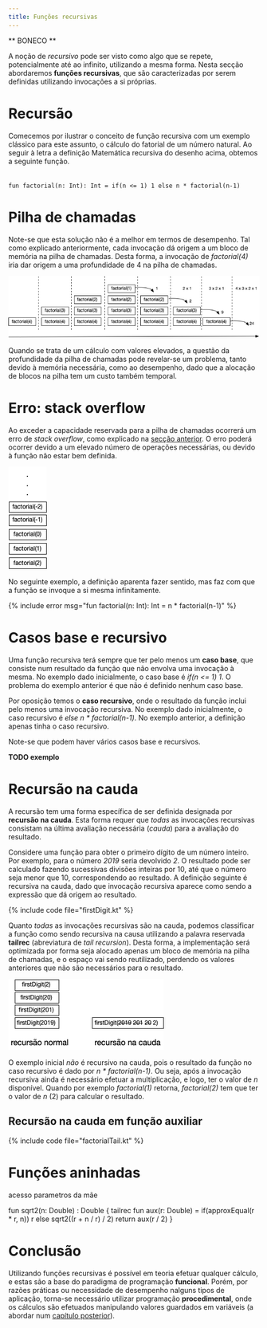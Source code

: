 ```yaml
---
title: Funções recursivas
---
```


** BONECO **

A noção de *recursivo* pode ser visto como algo que se repete, potencialmente até ao infinito, utilizando a mesma forma. Nesta secção abordaremos **funções recursivas**, que são caracterizadas por serem definidas utilizando invocações a si próprias.

# Recursão
Comecemos por ilustrar o conceito de função recursiva com um exemplo clássico para este assunto, o cálculo do fatorial de um número natural. Ao seguir à letra a definição Matemática recursiva do desenho acima, obtemos a seguinte função.

<code>
fun factorial(n: Int): Int = if(n <= 1) 1 else n * factorial(n-1)
</code>


# Pilha de chamadas
Note-se que esta solução não é a melhor em termos de desempenho. Tal como explicado anteriormente, cada invocação dá origem a um bloco de memória na pilha de chamadas. Desta forma, a invocação de *factorial(4)* iria dar origem a uma profundidade de 4 na pilha de chamadas.

![factorial4](factorial4.png)

Quando se trata de um cálculo com valores elevados, a questão da profundidade da pilha de chamadas pode revelar-se um problema, tanto devido à memória necessária, como ao desempenho, dado que a alocação de blocos na pilha tem um custo também temporal.

# Erro: stack overflow

Ao exceder a capacidade reservada para a pilha de chamadas ocorrerá um erro de *stack overflow*, como explicado na [secção anterior](memoriapilha). O erro poderá ocorrer devido a um elevado número de operações necessárias, ou devido à função não estar bem definida.

![factoverflow alt >](factoverflow.png)

No seguinte exemplo, a definição aparenta fazer sentido, mas faz com que a função se invoque a si mesma infinitamente.

{% include error msg="fun factorial(n: Int): Int = n * factorial(n-1)" %}

# Casos base e recursivo

Uma função recursiva terá sempre que ter pelo menos um **caso base**, que consiste num resultado da função que não envolva uma invocação à mesma. No exemplo dado inicialmente, o caso base é *if(n <= 1) 1*. O problema do exemplo anterior é que não é definido nenhum caso base.

Por oposição temos o **caso recursivo**, onde o resultado da função inclui pelo menos uma invocação recursiva. No exemplo dado inicialmente, o caso recursivo é *else n * factorial(n-1)*. No exemplo anterior, a definição apenas tinha o caso recursivo.

Note-se que podem haver vários casos base e recursivos.

**TODO exemplo**


# Recursão na cauda

A recursão tem uma forma específica de ser definida designada por **recursão na cauda**. Esta forma requer que *todas* as invocações recursivas consistam na última avaliação necessária (*cauda*) para a avaliação do resultado.

Considere uma função para obter o primeiro dígito de um número inteiro. Por exemplo, para o número *2019* seria devolvido *2*. O resultado pode ser calculado fazendo sucessivas divisões inteiras por 10, até que o número seja menor que 10, correspondendo ao resultado. A definição seguinte é recursiva na cauda, dado que invocação recursiva aparece como sendo a expressão que dá origem ao resultado.

{% include code file="firstDigit.kt" %}

Quanto *todas* as invocações recursivas são na cauda, podemos classificar a função como sendo recursiva na causa utilizando a palavra reservada **tailrec** (abreviatura de *tail recursion*). Desta forma, a implementação será optimizada por forma seja alocado apenas um bloco de memória na pilha de chamadas, e o espaço vai sendo reutilizado, perdendo os valores anteriores que não são necessários para o resultado.

![tailrec](tailrec.png)


O exemplo inicial *não* é recursivo na cauda, pois o resultado da função no caso recursivo é dado por *n * factorial(n-1)*. Ou seja, após a invocação recursiva ainda é necessário efetuar a multiplicação, e logo, ter o valor de *n* disponível. Quando por exemplo *factorial(1)* retorna, *factorial(2)* tem que ter o valor de *n* (2) para calcular o resultado.

## Recursão na cauda em função auxiliar

{% include code file="factorialTail.kt" %}


# Funções aninhadas

acesso parametros da mãe

<kotlin>
fun sqrt2(n: Double) : Double {
    tailrec fun aux(r: Double) =
        if(approxEqual(r * r, n)) r
        else sqrt2((r + n / r) / 2)
    return aux(r / 2)
}
</kotlin>

# Conclusão

Utilizando funções recursivas é possível em teoria efetuar qualquer cálculo, e estas são a base do paradigma de programação **funcional**. Porém, por razões práticas ou necessidade de desempenho nalguns tipos de aplicação, torna-se necessário utilizar programação **procedimental**, onde os cálculos são efetuados manipulando valores guardados em variáveis (a abordar num [capítulo posterior](../04_variaveis)).
